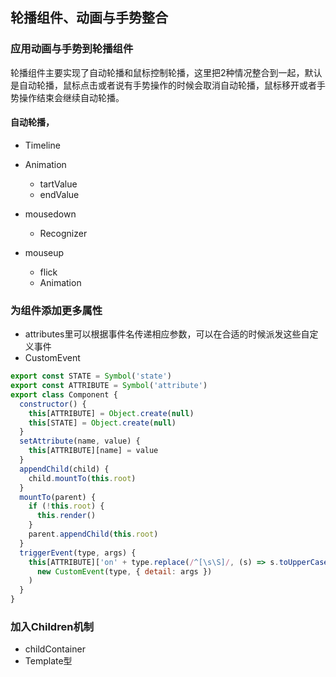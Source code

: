## 轮播组件、动画与手势整合
### 应用动画与手势到轮播组件
轮播组件主要实现了自动轮播和鼠标控制轮播，这里把2种情况整合到一起，默认是自动轮播，鼠标点击或者说有手势操作的时候会取消自动轮播，鼠标移开或者手势操作结束会继续自动轮播。
#### 自动轮播，
- Timeline
- Animation
  - tartValue
  - endValue
  

- mousedown
  - Recognizer
- mouseup
  - flick
  - Animation
### 为组件添加更多属性
- attributes里可以根据事件名传递相应参数，可以在合适的时候派发这些自定义事件
- CustomEvent
```js
export const STATE = Symbol('state')
export const ATTRIBUTE = Symbol('attribute')
export class Component {
  constructor() {
    this[ATTRIBUTE] = Object.create(null)
    this[STATE] = Object.create(null)
  }
  setAttribute(name, value) {
    this[ATTRIBUTE][name] = value
  }
  appendChild(child) {
    child.mountTo(this.root)
  }
  mountTo(parent) {
    if (!this.root) {
      this.render()
    }
    parent.appendChild(this.root)
  }
  triggerEvent(type, args) {
    this[ATTRIBUTE]['on' + type.replace(/^[\s\S]/, (s) => s.toUpperCase())](
      new CustomEvent(type, { detail: args })
    )
  }
}
```

### 加入Children机制
- childContainer
- Template型